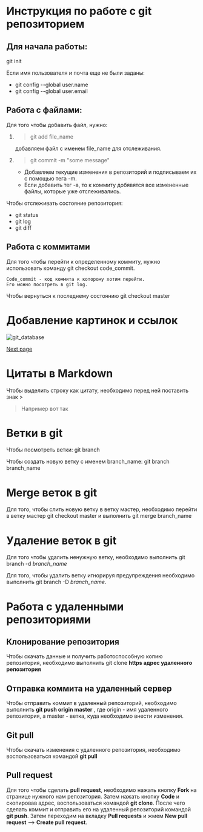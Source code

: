 # Инструкция по работе с git репозиторием

## Для начала работы:
git init

Если имя пользователя и почта еще не были заданы:

* git config --global user.name
* git config --global user.email

## Работа с файлами:
Для того чтобы добавить файл, нужно:

1. > git add file_name

    добавляем файл с именем file_name для отслеживания.

2. > git commit -m "some message"

    * Добавляем текущие изменения в репозиторий и
    подписываем их с помощью тега -m.
    * Если добавить тег -a, то к коммиту добявятся все измененные файлы, которые уже отслеживались.

Чтобы отслеживать состояние репозитория:

* git status
* git log
* git diff

## Работа с коммитами
Для того чтобы перейти к определенному коммиту, нужно использовать команду git checkout code_commit. 

    Code_commit - код коммита к которому хотим перейти.
    Его можно посотреть в git log.

Чтобы вернуться к последнему состоянию git checkout master

# Добавление картинок и ссылок

![git_database](datamodel.png)

[Next page](text.txt)

# Цитаты в Markdown
Чтобы выделить строку как цитату, необходимо перед ней поставить знак >
> Например вот так

# Ветки в git

Чтобы посмотреть ветки: git branch

Чтобы создать новую ветку с именем branch_name: git branch branch_name

# Merge веток в git
Для того, чтобы слить новую ветку в ветку мастер, необходимо перейти в ветку мастер git checkout master и выполнить git merge branch_name

# Удаление веток в git
Для того чтобы удалить ненужную ветку, необходимо выполнить git branch -d _branch_name_

Для того, чтобы удалить ветку игнорируя предупреждения необходимо выполнить git branch -D _branch_name_.

# Работа с удаленными репозиториями

## Клонирование репозитория

Чтобы скачать данные и получить работоспособную копию репозитория, необходимо выполнить git clone **https адрес удаленного репозитория**

## Отправка коммита на удаленный сервер

Чтобы отправить коммит в удаленный репозиторий, необходимо выполнить **git push origin master** , где origin - имя удаленного репозитория, а master - ветка, куда необходимо внести изменения.

## Git pull
Чтобы скачать изменения с удаленного репозитория, необходимо воспользоваться командой **git pull**

## Pull request
Для того чтобы сделать **pull request**, необходимо нажать кнопку **Fork** на странице нужного нам репозитория. Затем нажать кнопку **Code** и скопировав адрес, воспользоваться командой **git clone**. После чего сделать коммит и отправить его на удаленный репозиторий командой **git push**. Затем переходим на вкладку **Pull requests** и жмем **New pull request** --> **Create pull request**.